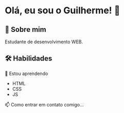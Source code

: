 
# Olá, eu sou o Guilherme! 👋


## 🚀 Sobre mim
Estudante de desenvolvimento WEB.

## 🛠 Habilidades


🧠 Estou aprendendo
- HTML
- CSS
- JS


📫 Como entrar em contato comigo...

<!-- ![Anurag's GitHub stats](https://github-readme-stats.vercel.app/api?username=devgdp&show_icons=true&theme=radial) -->
<!-- [![Top Langs](https://github-readme-stats.vercel.app/api/top-langs/?username=devgdp&layout=compact)](https://github.com/anuraghazra/github-readme-stats) -->

<!-- [![Top Langs](https://github-readme-stats.vercel.app/api/top-langs/?username=devgdp)](https://github.com/anuraghazra/github-readme-stats) -->
<!--  [![Top Langs](https://github-readme-stats.vercel.app/api/top-langs/?username=devgdp&hide=javascript,html)](https://github.com/anuraghazra/github-readme-stats) -->



